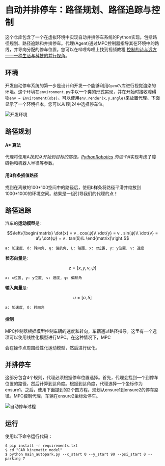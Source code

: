 # 自动并排停车：路径规划、路径追踪与控制

这个仓库包含了一个在虚拟环境中实现自动并排停车系统的Python实现，包括路径规划、路径追踪和并排停车。代理(Agent)通过MPC控制器指导其在环境中的路线，并导向分配的停车位置。您可以在哔哩哔哩上找到视频教程 [控制的诗与远方——一种生活与科技的并行视角]()。

## 环境
开发自动停车系统的第一步是设计和开发一个能够利用`OpenCV`库进行视觉渲染的环境。这个环境在`environment.py`中以一个类的形式实现，并在开始时接收障碍物`env = Environment(obs)`。可以使用`env.render(x,y,angle)`来放置代理。下面显示了一个环境样本，您可以从1到24中选择停车位。

![开发环境](https://user-images.githubusercontent.com/56114938/127310550-745d7123-f02f-48ae-96a7-9f82089b9fd9.JPG)

## 路径规划
#### A* 算法
代理将使用A*找到从开始到目标的路径。[PythonRobotics](https://pythonrobotics.readthedocs.io/en/latest/modules/path_planning.html) 的这个A*实现考虑了障碍物和机器人半径等参数。

#### 用B样条插值路径
找到在离散的100\*100空间中的路径后，使用b样条将路径平滑并缩放到1000\*1000的环境空间。结果是一组引导我们的代理的点！

## 路径追踪
汽车的**运动模型**是:
```math
\left\{\begin{matrix}
\dot{x} = v . cos(ψ)\\
\dot{y} = v . sin(ψ)\\
\dot{v} = a\\
\dot{ψ} = v . tan(δ)/L
\end{matrix}\right.
```
```a: 加速度, δ: 转向角, ψ: 偏航角, L: 轴距, x: x位置, y: y位置, v: 速度```

**状态向量**是:
```math
z=[x,y,v,ψ]
```
```x: x位置, y: y位置, v: 速度, ψ: 偏航角```

**输入向量**是:
```math
u=[a,δ]
```
```a: 加速度, δ: 转向角```

#### 控制
MPC控制器根据模型控制车辆的速度和转向，车辆通过路径指导。这里有一个选项可以使用线性化模型进行MPC。在这种情况下，MPC

会在操作点周围线性化运动模型，然后进行优化。

## 并排停车
这部分包含4个规则，代理必须根据停车位置选择。首先，代理会找到一个到停车位置的路径，然后计算到达角度。根据到达角度，代理选择一个坐标作为ensure1。之后，使用下面提到的2个圆方程，规划从ensure1到ensure2的停车路径。MPC控制代理，车辆在ensure2坐标处停车。

![自动停车过程](https://user-images.githubusercontent.com/56114938/128083454-60f8ba82-00a8-43a2-b8ad-8d4ad09cc762.gif)

## 运行
使用以下命令运行代码：
```
$ pip install -r requirements.txt
$ cd "CAR kinematic model"
$ python main_autopark.py --x_start 0 --y_start 90 --psi_start 0 --parking 7
```

